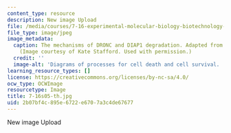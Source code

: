 ```yaml
---
content_type: resource
description: New image Upload
file: /media/courses/7-16-experimental-molecular-biology-biotechnology-ii-spring-2005/2b07bf4c895e6722e6707a3c4de67677_7-16s05-th.jpg
file_type: image/jpeg
image_metadata:
  caption: The mechanisms of DRONC and DIAP1 degradation. Adapted from Martin, 2002.
    (Image courtesy of Kate Stafford. Used with permission.)
  credit: ''
  image-alt: 'Diagrams of processes for cell death and cell survival. '
learning_resource_types: []
license: https://creativecommons.org/licenses/by-nc-sa/4.0/
ocw_type: OCWImage
resourcetype: Image
title: 7-16s05-th.jpg
uid: 2b07bf4c-895e-6722-e670-7a3c4de67677
---
```

New image Upload